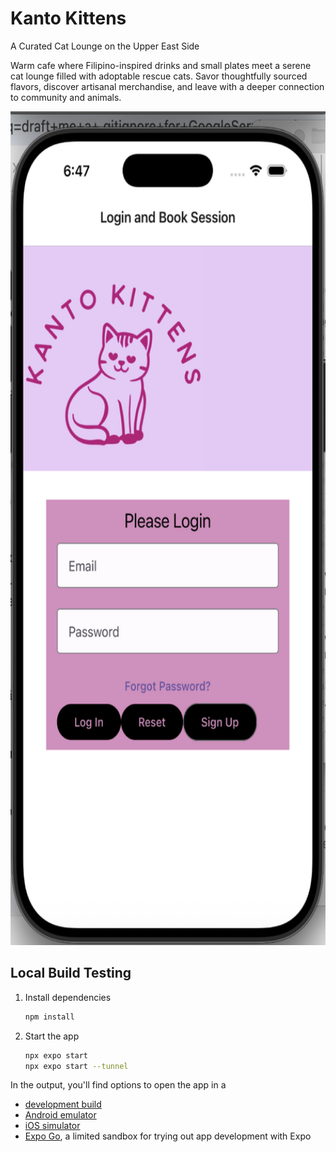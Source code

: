# Kanto Kittens

A Curated Cat Lounge on the Upper East Side

Warm cafe where Filipino-inspired drinks and small plates meet a serene cat lounge filled with adoptable rescue cats.
Savor thoughtfully sourced flavors, discover artisanal merchandise, and leave with a deeper connection to community and animals.

<img width="750" height="1334" alt="image" src="./assets/images/KantoKittensIOS17.png" />

## Local Build Testing

1. Install dependencies

   ```bash
   npm install
   ```

2. Start the app

   ```bash
   npx expo start
   npx expo start --tunnel
   ```

In the output, you'll find options to open the app in a

- [development build](https://docs.expo.dev/develop/development-builds/introduction/)
- [Android emulator](https://docs.expo.dev/workflow/android-studio-emulator/)
- [iOS simulator](https://docs.expo.dev/workflow/ios-simulator/)
- [Expo Go](https://expo.dev/go), a limited sandbox for trying out app development with Expo
